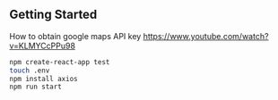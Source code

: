 ## Getting Started

How to obtain google maps API key
https://www.youtube.com/watch?v=KLMYCcPPu98

```bash
npm create-react-app test
touch .env
npm install axios
npm run start

```
